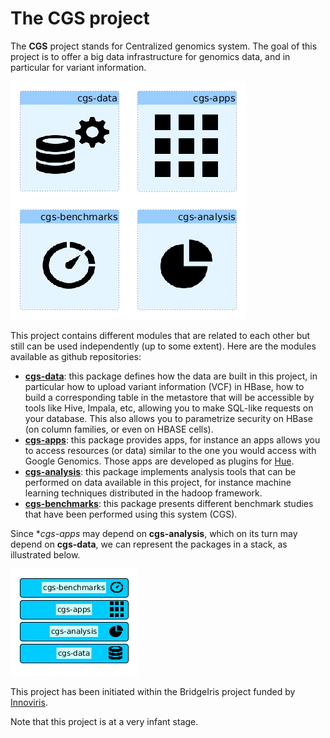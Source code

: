 # The **CGS** project
The **CGS** project stands for Centralized genomics system. The goal of this project is to offer a big data infrastructure for genomics data, and in particular for variant information.

![CGS project](doc/images/cgs-architecture.png)

This project contains different modules that are related to each other but still can be used independently (up to some extent). Here are the modules available as github repositories:

- [**cgs-data**](https://github.com/jpoullet2000/cgs-data): this package defines how the data are built in this project, in particular how to upload variant information (VCF) in HBase, how to build a corresponding table in the metastore that will be accessible by tools like Hive, Impala, etc, allowing you to make SQL-like requests on your database. This also allows you to parametrize security on HBase (on column families, or even on HBASE cells).   
- [**cgs-apps**](https://github.com/jpoullet2000/cgs-apps): this package provides apps, for instance an apps allows you to access resources (or data) similar to the one you would access with Google Genomics. Those apps are developed as plugins for [Hue](http://gethue.com/).  
- [**cgs-analysis**](https://github.com/jpoullet2000/cgs-analysis): this package implements analysis tools that can be performed on data available in this project, for instance machine learning techniques distributed in the hadoop framework.  
- [**cgs-benchmarks**](https://github.com/jpoullet2000/cgs-benchmarks): this package presents different benchmark studies that have been performed using this system (CGS).

Since **cgs-apps* may depend on **cgs-analysis**, which on its turn may depend on **cgs-data**, we can represent the packages in a stack, as illustrated below.

![CGS project](doc/images/cgs-stack.png)


This project has been initiated within the BridgeIris project funded by [Innoviris](http://www.innoviris.be). 

Note that this project is at a very infant stage.

